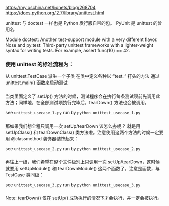 

https://my.oschina.net/lionets/blog/268704
https://docs.python.org/2.7/library/unittest.html

unittest 与 doctest 一样也是 Python 发行版自带的包。
PyUnit 是 unittest 的曾用名.


Module doctest:
	Another test-support module with a very different flavor.
Nose and py.test:
	Third-party unittest frameworks with a lighter-weight syntax for writing tests. For example, assert func(10) == 42.


### 使用 unittest 的标准流程为：

从 unittest.TestCase 派生一个子类
在类中定义各种以 “test_” 打头的方法
通过 unittest.main() 函数来启动测试


### 
当类里面定义了 setUp()
方法的时候，测试程序会在执行每条测试项前先调用此方法；同样地，在全部测试项执行完毕后，tearDown()
方法也会被调用。

see `unittest_usecase_1.py`
run by `python unittest_usecase_1.py`



### 
那如果我们想全程只调用一次 setUp/tearDown 该怎么办呢？
就是用 setUpClass() 和
tearDownClass() 类方法啦。注意使用这两个方法的时候一定要用 @classmethod
装饰器装饰起来：


see `unittest_usecase_2.py`
run by `python unittest_usecase_2.py`


### 
再往上一级，我们希望在整个文件级别上只调用一次 setUp/tearDown，这时候就要用
setUpModule() 和 tearDownModule() 这两个函数了，注意是函数，与 TestCase
类同级：


see `unittest_usecase_3.py`
run by `python unittest_usecase_3.py`


### 
Note: tearDown() 仅在 setUp() 成功执行的情况下才会执行，并一定会被执行。



